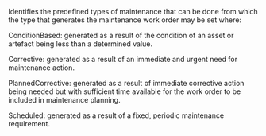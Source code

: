 Identifies the predefined types of maintenance that can be done from which the type that generates the maintenance work order may be set where:



ConditionBased: generated as a result of the condition of an asset or artefact being less than a determined value.

Corrective: generated as a result of an immediate and urgent need for maintenance action.

PlannedCorrective: generated as a result of immediate corrective action being needed but with sufficient time available for the work order to be included in maintenance planning.

Scheduled: generated as a result of a fixed, periodic maintenance requirement.
